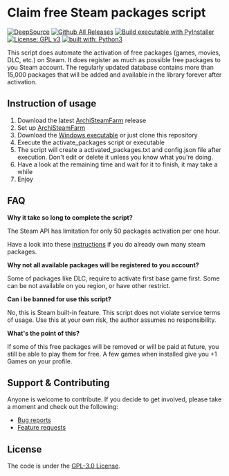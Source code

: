 # Claim free Steam  packages script

[![DeepSource](https://deepsource.io/gh/Luois45/claim-free-steam-packages.svg/?label=active+issues&show_trend=true&token=eIo_r1Hx850IQIJEoUj3FaC5)](https://deepsource.io/gh/Luois45/claim-free-steam-packages/?ref=repository-badge)
[![Github All Releases](https://img.shields.io/github/downloads/Luois45/claim-free-steam-packages/total.svg)](https://github.com/Luois45/claim-free-steam-packages/releases/latest)
[![Build executable with PyInstaller](https://github.com/Luois45/claim-free-steam-packages/actions/workflows/build.yml/badge.svg)](https://github.com/Luois45/claim-free-steam-packages/actions/workflows/build.yml)
[![License: GPL v3](https://img.shields.io/badge/License-GPL%20v3-blue.svg)](http://www.gnu.org/licenses/gpl-3.0)
[![built with: Python3](https://camo.githubusercontent.com/0d9fbff04202da688cc79c5ffe984bd171edf453b2e41e5e56e55202dd5bdbb2/68747470733a2f2f696d672e736869656c64732e696f2f62616467652f6275696c74253230776974682d507974686f6e332d7265642e737667)](https://www.python.org/)

This script does automate the activation of free packages (games, movies, DLC, etc.) on Steam. It does register as much as possible free packages to you Steam account.
The regularly updated database contains more than 15,000 packages that will be added and available in the library forever after activation.

## Instruction of usage

1. Download the latest [ArchiSteamFarm](https://github.com/JustArchiNET/ArchiSteamFarm/releases/latest) release
2. Set up [ArchiSteamFarm](https://github.com/JustArchiNET/ArchiSteamFarm/wiki/Setting-up)
3. Download the [Windows executable](https://github.com/Luois45/claim-free-steam-packages/releases/latest) or just clone this repository
4. Execute the activate_packages script or executable
5. The script will create a activated_packages.txt and config.json file after execution. Don't edit or delete it unless you know what you're doing.
6. Have a look at the remaining time and wait for it to finish, it may take a while
7. Enjoy

## FAQ
**Why it take so long to complete the script?**

The Steam API has limitation for only 50 packages activation per one hour.

Have a look into these [instructions](docs/instructions-for-users-with-many-packages.md) if you do already own many steam packages.
 
**Why not all available packages will be registered to you account?**

Some of packages like DLC, require to activate first base game first. Some can be not available on you region, or have other restrict.

**Can i be banned for use this script?**

No, this is Steam built-in feature. This script does not violate service terms of usage. Use this at your own risk, the author assumes no responsibility.

**What's the point of this?**

If some of this free packages will be removed or will be paid at future, you still be able to play them for free. A few games when installed give you +1 Games on your profile.

## Support & Contributing
Anyone is welcome to contribute. If you decide to get involved, please take a moment and check out the following:

* [Bug reports](.github/ISSUE_TEMPLATE/bug_report.md)
* [Feature requests](.github/ISSUE_TEMPLATE/feature_request.md)

## License

The code is under the [GPL-3.0 License](https://choosealicense.com/licenses/gpl-3.0/).
